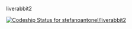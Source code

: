 liverabbit2

[ ![Codeship Status for stefanoantonel/liverabbit2](https://www.codeship.io/projects/9d3a5340-fbf4-0131-c83b-72157ffddf87/status)](https://www.codeship.io/projects/29288)

